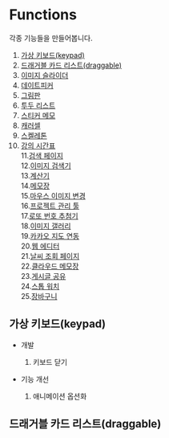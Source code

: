 # Functions
각종 기능들을 만들어봅니다.   

1. [가상 키보드(keypad)](#가상-키보드keypad)
2. [드래거블 카드 리스트(draggable)](#드래거블-카드-리스트draggable)
3. [이미지 슬라이더]()  
4. [데이트피커]()  
5. [그림판]()  
6. [투두 리스트]()  
7. [스티커 메모]()  
8. [캐러셀]()  
9.  [스켈레톤]()  
10. [강의 시간표]()  
11.[검색 페이지]()  
12.[이미지 검색기]()  
13.[계산기]()  
14.[메모장]()   
15.[마우스 이미지 변경]()  
16.[프로젝트 관리 툴]()  
17.[로또 번호 추첨기]()  
18.[이미지 갤러리]()  
19.[카카오 지도 연동]()  
20.[웹 에디터]()  
21.[날씨 조회 페이지]()  
22.[클라우드 메모장]()  
23.[게시글 공유]()  
24.[스톱 워치]()  
25.[장바구니]()  

## 가상 키보드(keypad)
- 개발
  1. 키보드 닫기


- 기능 개선
  1. 애니메이션 옵션화

## 드래거블 카드 리스트(draggable)

